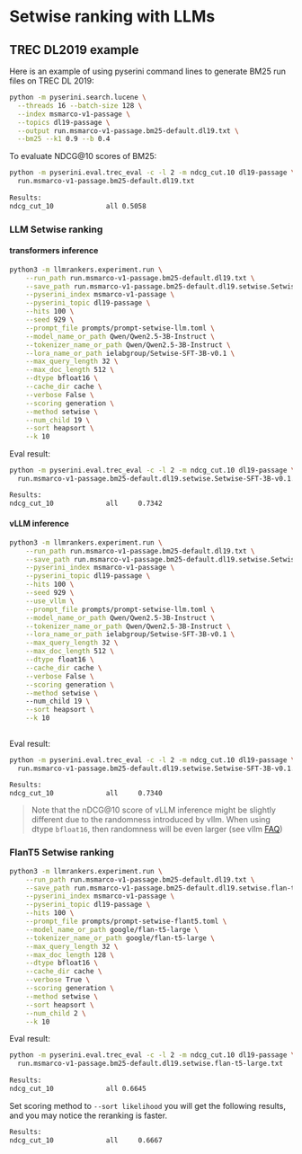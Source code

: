 # Setwise ranking with LLMs

## TREC DL2019 example
Here is an example of using pyserini command lines to generate BM25 run files on TREC DL 2019:
```bash
python -m pyserini.search.lucene \
  --threads 16 --batch-size 128 \
  --index msmarco-v1-passage \
  --topics dl19-passage \
  --output run.msmarco-v1-passage.bm25-default.dl19.txt \
  --bm25 --k1 0.9 --b 0.4
```
To evaluate NDCG@10 scores of BM25:

```bash
python -m pyserini.eval.trec_eval -c -l 2 -m ndcg_cut.10 dl19-passage \
  run.msmarco-v1-passage.bm25-default.dl19.txt
  
Results:
ndcg_cut_10           	all	0.5058
```


### LLM Setwise ranking
#### transformers inference
```bash
python3 -m llmrankers.experiment.run \
    --run_path run.msmarco-v1-passage.bm25-default.dl19.txt \
    --save_path run.msmarco-v1-passage.bm25-default.dl19.setwise.Setwise-SFT-3B-v0.1.txt \
    --pyserini_index msmarco-v1-passage \
    --pyserini_topic dl19-passage \
    --hits 100 \
    --seed 929 \
    --prompt_file prompts/prompt-setwise-llm.toml \
    --model_name_or_path Qwen/Qwen2.5-3B-Instruct \
    --tokenizer_name_or_path Qwen/Qwen2.5-3B-Instruct \
    --lora_name_or_path ielabgroup/Setwise-SFT-3B-v0.1 \
    --max_query_length 32 \
    --max_doc_length 512 \
    --dtype bfloat16 \
    --cache_dir cache \
    --verbose False \
    --scoring generation \
    --method setwise \
    --num_child 19 \
    --sort heapsort \
    --k 10

```

Eval result:
```bash
python -m pyserini.eval.trec_eval -c -l 2 -m ndcg_cut.10 dl19-passage \
  run.msmarco-v1-passage.bm25-default.dl19.setwise.Setwise-SFT-3B-v0.1.txt

Results:
ndcg_cut_10             all     0.7342
```

#### vLLM inference
```bash
python3 -m llmrankers.experiment.run \
    --run_path run.msmarco-v1-passage.bm25-default.dl19.txt \
    --save_path run.msmarco-v1-passage.bm25-default.dl19.setwise.Setwise-SFT-3B-v0.1.vllm.txt \
    --pyserini_index msmarco-v1-passage \
    --pyserini_topic dl19-passage \
    --hits 100 \
    --seed 929 \
    --use_vllm \
    --prompt_file prompts/prompt-setwise-llm.toml \
    --model_name_or_path Qwen/Qwen2.5-3B-Instruct \
    --tokenizer_name_or_path Qwen/Qwen2.5-3B-Instruct \
    --lora_name_or_path ielabgroup/Setwise-SFT-3B-v0.1 \
    --max_query_length 32 \
    --max_doc_length 512 \
    --dtype float16 \
    --cache_dir cache \
    --verbose False \
    --scoring generation \
    --method setwise \ 
    --num_child 19 \
    --sort heapsort \
    --k 10
    
```

Eval result:
```bash
python -m pyserini.eval.trec_eval -c -l 2 -m ndcg_cut.10 dl19-passage \
  run.msmarco-v1-passage.bm25-default.dl19.setwise.Setwise-SFT-3B-v0.1.vllm.txt

Results:
ndcg_cut_10             all     0.7340
```
> Note that the nDCG@10 score of vLLM inference might be slightly different due to the randomness introduced by vllm. 
> When using dtype `bfloat16`, then randomness will be even larger (see vllm [FAQ](https://docs.vllm.ai/en/latest/getting_started/faq.html#mitigation-strategies))


### FlanT5 Setwise ranking
```bash
python3 -m llmrankers.experiment.run \
    --run_path run.msmarco-v1-passage.bm25-default.dl19.txt \
    --save_path run.msmarco-v1-passage.bm25-default.dl19.setwise.flan-t5-large.txt \
    --pyserini_index msmarco-v1-passage \
    --pyserini_topic dl19-passage \
    --hits 100 \
    --prompt_file prompts/prompt-setwise-flant5.toml \
    --model_name_or_path google/flan-t5-large \
    --tokenizer_name_or_path google/flan-t5-large \
    --max_query_length 32 \
    --max_doc_length 128 \
    --dtype bfloat16 \
    --cache_dir cache \
    --verbose True \
    --scoring generation \
    --method setwise \
    --sort heapsort \
    --num_child 2 \
    --k 10

```
Eval result:
```bash
python -m pyserini.eval.trec_eval -c -l 2 -m ndcg_cut.10 dl19-passage \
  run.msmarco-v1-passage.bm25-default.dl19.setwise.flan-t5-large.txt
  
Results:
ndcg_cut_10           	all	0.6645
```

Set scoring method to `--sort likelihood` you will get the following results, and you may notice the reranking is faster.
```bash
Results:
ndcg_cut_10             all     0.6667
```
